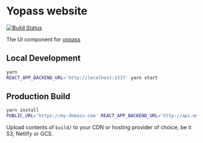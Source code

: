 # Yopass website

[![Build Status](https://travis-ci.com/yopass/website.svg?branch=master)](https://travis-ci.com/yopass/website)

The UI component for [yopass](https://github.com/3lvia/onetime-yopass)

## Local Development

```bash
yarn
REACT_APP_BACKEND_URL='http://localhost:1337' yarn start
```

## Production Build

```bash
yarn install
PUBLIC_URL='https://my-domain.com' REACT_APP_BACKEND_URL='http://api.my-domain.com' yarn build
```

Upload contents of `build/` to your CDN or hosting provider of choice, be it S3, Netlify or GCS.
